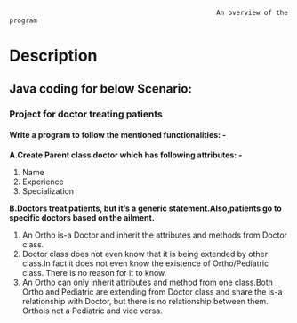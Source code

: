                                                         An overview of the program
<h1>Description</h1>
<h2>Java coding for below Scenario: </h2>
<h3>Project for doctor treating patients</h3>
<h4>Write a program to follow the mentioned functionalities: -</h4>
 <b>A.Create Parent class doctor which has following attributes: -</b>
<ol>
  <li>Name</li>
  <li>Experience</li>
  <li>Specialization</li>
 </ol>
<b>B.Doctors treat patients, but it’s a generic statement.Also,patients go to specific doctors based on the ailment.</b>
<ol>
  <li>An Ortho is-a Doctor and inherit the attributes and methods from Doctor class.</li>
  <li>Doctor class does not even know that it is being extended by other class.In fact it does not even know the existence of Ortho/Pediatric class. There is no reason for it to know.
  <li>An Ortho can only inherit attributes and method from one class.Both Ortho and Pediatric are extending from Doctor class and share the is-a relationship with Doctor, but there is no relationship between them. Orthois not a Pediatric and vice versa.</li>
